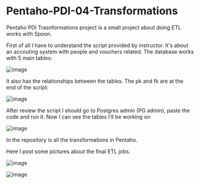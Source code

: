 # Pentaho-PDI-04-Transformations
Pentaho PDI Trasnformations project is a small project about doing ETL works with Spoon.


First of all I have to understand the script provided by instructor. 
It's about an accouting system with people and vouchers related. The database works with 5 main tables:

![image](https://user-images.githubusercontent.com/20979227/230801509-480d83da-2c8f-4341-884d-5bc2480e7517.png)

It also has the relationships between the tables. The pk and fk are at the end of the script:

![image](https://user-images.githubusercontent.com/20979227/230801637-b00cc0fa-4861-4f23-b5bc-af4a04175bc1.png)

After review the script I should go to Postgres admin (PG admin), paste the code and run it. Now I can see the tables I'll be working on

![image](https://user-images.githubusercontent.com/20979227/230801956-f2c66527-e755-4928-b787-e9af0fa88bcb.png)

In the repository is all the transformations in Pentaho. 

Here I post some pictures about the final ETL jobs.

![image](https://user-images.githubusercontent.com/20979227/232319410-8f944ef7-4920-424e-86de-fb673d74f5cc.png)

![image](https://user-images.githubusercontent.com/20979227/233498284-513dbfc4-d518-45c6-a3c6-71e48cc9334d.png)


